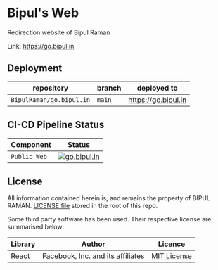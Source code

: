 # Bipul's Web

Redirection website of Bipul Raman

Link: https://go.bipul.in

## Deployment

|repository|branch|deployed to|
|---|---|---|
|`BipulRaman/go.bipul.in`|`main`|https://go.bipul.in|

## CI-CD Pipeline Status

|Component|Status|
|---|---|
|`Public Web`|[![go.bipul.in](https://github.com/BipulRaman/go.bipul.in/actions/workflows/main.yml/badge.svg)](https://github.com/BipulRaman/go.bipul.in/actions/workflows/main.yml)|

## License
All information contained herein is, and remains the property of BIPUL RAMAN. [LICENSE file](./LICENSE) stored in the root of this repo.

Some third party software has been used. Their respective license are summarised below:

|Library|Author|Licence|
|---|---|---|
|React|Facebook, Inc. and its affiliates|[MIT License](https://github.com/facebook/react/blob/master/LICENSE)|
